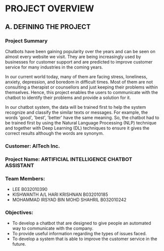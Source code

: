 # PROJECT OVERVIEW 

## A. DEFINING THE PROJECT
### Project Summary
Chatbots have been gaining popularity over the years and can be seen on almost every website we visit. They are being increasingly used by businesses for customer support and are predicted to improve customer service for many industries in the coming years. 

In our current world today, many of them are facing stress, loneliness, anxiety, depression, and boredom in difficult times. Most of them are not consulting a therapist or counsellors and just keeping their problems within themselves. Hence, this project enables the users to communicate with the chatbot to identify their problems and provide a solution for it.

In our chatbot system, the data will be trained first to help the system recognize and classify the similar texts or messages. For example, the words 'good', 'best', 'better' have the same meaning. So, the chatbot had to be trained first by using the Natural Language Processing (NLP) technique and together with Deep Learning (DL) techniques to ensure it gives the correct results although the words are synonym. 


### Customer: AITech Inc.

### Project Name: ARTIFICIAL INTELLIGENCE CHATBOT ASSISTANT

### Team Members: 
+ LEE  B032010390
+ KISHWANTH A/L HARI KRISHNAN  B032010185
+ MOHAMMAD IRSYAD BIN MOHD SHAHRIL  B032010242

### Objectives: 
+ To develop a chatbot that are designed to give people an automated way to communicate with the company.
+ To provide useful information regarding the types of issues faced.
+ To develop a system that is able to improve the customer service in the future.


